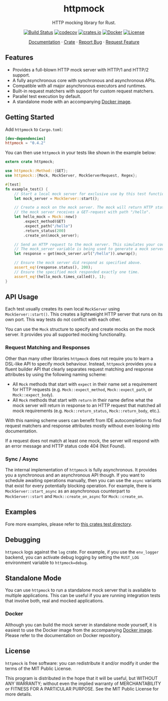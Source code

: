 <div align="center">
<h1>httpmock</h1>
</div>

<p align="center">HTTP mocking library for Rust.</p>
<div align="center">
    
[![Build Status](https://dev.azure.com/alexliesenfeld/httpmock/_apis/build/status/alexliesenfeld.httpmock?branchName=master)](https://dev.azure.com/alexliesenfeld/httpmock/_build/latest?definitionId=2&branchName=master)
[![codecov](https://codecov.io/gh/alexliesenfeld/httpmock/branch/master/graph/badge.svg)](https://codecov.io/gh/alexliesenfeld/httpmock)
[![crates.io](https://img.shields.io/crates/d/httpmock.svg)](https://crates.io/crates/httpmock)
[![Docker](https://img.shields.io/docker/cloud/build/alexliesenfeld/httpmock)](https://hub.docker.com/r/alexliesenfeld/httpmock)
[![License](https://img.shields.io/github/license/alexliesenfeld/httpmock.svg)](LICENSE)
	
</div>

<p align="center">
    <a href="https://docs.rs/httpmock/">Documentation</a>
    ·
    <a href="https://crates.io/crates/httpmock">Crate</a>
    ·
    <a href="https://github.com/alexliesenfeld/httpmock/issues">Report Bug</a>
    ·
    <a href="https://github.com/alexliesenfeld/httpmock/issues">Request Feature</a>
</p>

## Features

* Provides a full-blown HTTP mock server with HTTP/1 and HTTP/2 support.
* A fully asynchronous core with synchronous and asynchronous APIs.
* Compatible with all major asynchronous executors and runtimes.
* Built-in request matchers with support for custom request matchers.
* Parallel test execution by default.
* A standalone mode with an accompanying [Docker image](https://hub.docker.com/r/alexliesenfeld/httpmock).

## Getting Started
Add `httpmock` to `Cargo.toml`:

```toml
[dev-dependencies]
httpmock = "0.4.2"
```

You can then use `httpmock` in your tests like shown in the example below:
```rust
extern crate httpmock;

use httpmock::Method::{GET};
use httpmock::{Mock, MockServer, MockServerRequest, Regex};

#[test]
fn example_test() {
    // Start a local mock server for exclusive use by this test function.
    let mock_server = MockServer::start();

    // Create a mock on the mock server. The mock will return HTTP status code 200 whenever
    // the mock server receives a GET-request with path "/hello".
    let hello_mock = Mock::new()
        .expect_method(GET)
        .expect_path("/hello")
        .return_status(200)
        .create_on(&mock_server);

    // Send an HTTP request to the mock server. This simulates your code.
    // The mock_server variable is being used to generate a mock server URL for path "/hello".
    let response = get(mock_server.url("/hello")).unwrap();

    // Ensure the mock server did respond as specified above.
    assert_eq!(response.status(), 200);
    // Ensure the specified mock responded exactly one time.
    assert_eq!(hello_mock.times_called(), 1);
}
```

## API Usage

Each test usually creates its own local `MockServer` using `MockServer::start()`. This creates a lightweight HTTP
server that runs on its own port. This way tests do not conflict with each other.

You can use the `Mock`  structure to specify and create mocks on the mock server. It provides you all supported mocking 
functionality.

### Request Matching and Responses
Other than many other libraries `httpmock` does not require you to learn a DSL-like API to
specify mock behaviour. Instead, `httpmock` provides you a fluent builder API that
clearly separates request matching and response attributes by using the following naming scheme:

- All `Mock` methods that start with `expect` in their name set a requirement
for HTTP requests (e.g. `Mock::expect_method`, `Mock::expect_path`, or `Mock::expect_body`).
- All `Mock` methods that start with `return` in their name define what the
mock server will return in response to an HTTP request that matched all mock requirements (e.g.
`Mock::return_status`, `Mock::return_body`, etc.).

With this naming scheme users can benefit from IDE autocompletion to find request matchers and
response attributes mostly without even looking into documentation.

If a request does not match at least one mock, the server will respond with
an error message and HTTP status code 404 (Not Found).

### Sync / Async

The internal implementation of `httpmock` is fully asynchronous. It provides you a synchronous and an asynchronous API 
though. If you want to schedule awaiting operations manually, then you can use the `async` variants that exist for every 
potentially blocking operation. For example, there is `MockServer::start_async` as an asynchronous 
counterpart to `MockServer::start` and `Mock::create_on_async` for `Mock::create_on`. 

## Examples
Fore more examples, please refer to
[this crates test directory](https://github.com/alexliesenfeld/httpmock/blob/master/tests ).

## Debugging
`httpmock` logs against the `log` crate. For example, if you use the `env_logger` backend, you can activate debug 
logging by setting the `RUST_LOG` environment variable to `httpmock=debug`. 

## Standalone Mode
You can use `httpmock` to run a standalone mock server that is available to multiple applications. This can be useful 
if you are running integration tests that involve both, real and mocked applications. 

### Docker
Although you can build the mock server in standalone mode yourself, it is easiest to use the Docker image 
from the accompanying [Docker image](https://hub.docker.com/r/alexliesenfeld/httpmock). Please refer to the 
documentation on Docker repository. 

## License
`httpmock` is free software: you can redistribute it and/or modify it under the terms of the MIT Public License.
 
This program is distributed in the hope that it will be useful, but WITHOUT ANY WARRANTY; without even the implied 
warranty of MERCHANTABILITY or FITNESS FOR A PARTICULAR PURPOSE. See the MIT Public License for more details.
